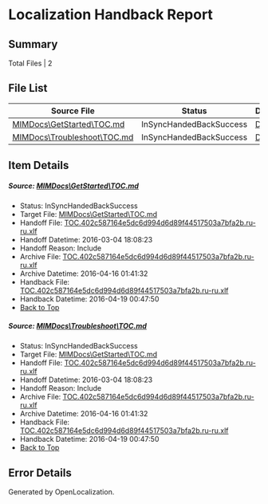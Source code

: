 # <a name='report-top'></a> Localization Handback Report

## Summary
 Total Files | 2

## File List
 Source File | Status | Details 
 ----------- | ------ | ------- 
 [MIMDocs\GetStarted\TOC.md](https://github.com/Microsoft/MIMDocs-pr/blob/04a56844197487bb284fe6361ddc3b57f4b85d2e/MIMDocs/GetStarted/TOC.md) | InSyncHandedBackSuccess | [Details](#3036877a4f389967e58c7aa350a9c1fa54ecb5a477)
 [MIMDocs\Troubleshoot\TOC.md](https://github.com/Microsoft/MIMDocs-pr/blob/04a56844197487bb284fe6361ddc3b57f4b85d2e/MIMDocs/Troubleshoot/TOC.md) | InSyncHandedBackSuccess | [Details](#3036877a4f389967e58c7aa350a9c1fa54ecb5a4267)

## Item Details
##### <a name='3036877a4f389967e58c7aa350a9c1fa54ecb5a477'></a> Source: [MIMDocs\GetStarted\TOC.md](https://github.com/Microsoft/MIMDocs-pr/blob/04a56844197487bb284fe6361ddc3b57f4b85d2e/MIMDocs/GetStarted/TOC.md)
* Status: InSyncHandedBackSuccess
* Target File: [MIMDocs\GetStarted\TOC.md](https://github.com/Microsoft/MIMDocs-pr.ru-ru/blob/68b28d3a3dbb1b23f9986741095903b1cf524892/MIMDocs/GetStarted/TOC.md)
* Handoff File: [TOC.402c587164e5dc6d994d6d89f44517503a7bfa2b.ru-ru.xlf](https://github.com/Microsoft/EM.handoff/blob/9d4d7ceb64e49a432c2d382834813456dc03944d/ol-handoff/Microsoft/MIMDocs-pr.ru-ru/master/TOC.402c587164e5dc6d994d6d89f44517503a7bfa2b.ru-ru.xlf)
* Handoff Datetime: 2016-03-04 18:08:23
* Handoff Reason: Include
* Archive File: [TOC.402c587164e5dc6d994d6d89f44517503a7bfa2b.ru-ru.xlf](https://github.com/Microsoft/EM.handoff/blob/023360874fe4844c4aaa7604b687496ab1b6ed70/ol-handoff/Microsoft/MIMDocs-pr.ru-ru/master/archive/TOC.402c587164e5dc6d994d6d89f44517503a7bfa2b.ru-ru.xlf)
* Archive Datetime: 2016-04-16 01:41:32
* Handback File: [TOC.402c587164e5dc6d994d6d89f44517503a7bfa2b.ru-ru.xlf](https://github.com/Microsoft/EM.handback/blob/b18a5f1e484542fa0a33fcd63419773d00ba30ab/ol-handback/Microsoft/MIMDocs-pr.ru-ru/master/TOC.402c587164e5dc6d994d6d89f44517503a7bfa2b.ru-ru.xlf)
* Handback Datetime: 2016-04-19 00:47:50
* [Back to Top](#report-top)

##### <a name='3036877a4f389967e58c7aa350a9c1fa54ecb5a4267'></a> Source: [MIMDocs\Troubleshoot\TOC.md](https://github.com/Microsoft/MIMDocs-pr/blob/04a56844197487bb284fe6361ddc3b57f4b85d2e/MIMDocs/Troubleshoot/TOC.md)
* Status: InSyncHandedBackSuccess
* Target File: [MIMDocs\GetStarted\TOC.md](https://github.com/Microsoft/MIMDocs-pr.ru-ru/blob/68b28d3a3dbb1b23f9986741095903b1cf524892/MIMDocs/GetStarted/TOC.md)
* Handoff File: [TOC.402c587164e5dc6d994d6d89f44517503a7bfa2b.ru-ru.xlf](https://github.com/Microsoft/EM.handoff/blob/9d4d7ceb64e49a432c2d382834813456dc03944d/ol-handoff/Microsoft/MIMDocs-pr.ru-ru/master/TOC.402c587164e5dc6d994d6d89f44517503a7bfa2b.ru-ru.xlf)
* Handoff Datetime: 2016-03-04 18:08:23
* Handoff Reason: Include
* Archive File: [TOC.402c587164e5dc6d994d6d89f44517503a7bfa2b.ru-ru.xlf](https://github.com/Microsoft/EM.handoff/blob/023360874fe4844c4aaa7604b687496ab1b6ed70/ol-handoff/Microsoft/MIMDocs-pr.ru-ru/master/archive/TOC.402c587164e5dc6d994d6d89f44517503a7bfa2b.ru-ru.xlf)
* Archive Datetime: 2016-04-16 01:41:32
* Handback File: [TOC.402c587164e5dc6d994d6d89f44517503a7bfa2b.ru-ru.xlf](https://github.com/Microsoft/EM.handback/blob/b18a5f1e484542fa0a33fcd63419773d00ba30ab/ol-handback/Microsoft/MIMDocs-pr.ru-ru/master/TOC.402c587164e5dc6d994d6d89f44517503a7bfa2b.ru-ru.xlf)
* Handback Datetime: 2016-04-19 00:47:50
* [Back to Top](#report-top)


## Error Details

Generated by OpenLocalization.
